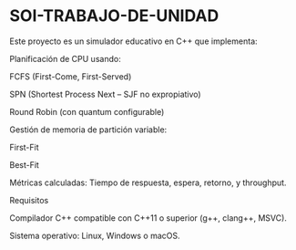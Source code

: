 # SOI-TRABAJO-DE-UNIDAD

Este proyecto es un simulador educativo en C++ que implementa:

Planificación de CPU usando:

FCFS (First-Come, First-Served)

SPN (Shortest Process Next – SJF no expropiativo)

Round Robin (con quantum configurable)

Gestión de memoria de partición variable:

First-Fit

Best-Fit

Métricas calculadas: Tiempo de respuesta, espera, retorno, y throughput.

Requisitos

Compilador C++ compatible con C++11 o superior (g++, clang++, MSVC).

Sistema operativo: Linux, Windows o macOS.
